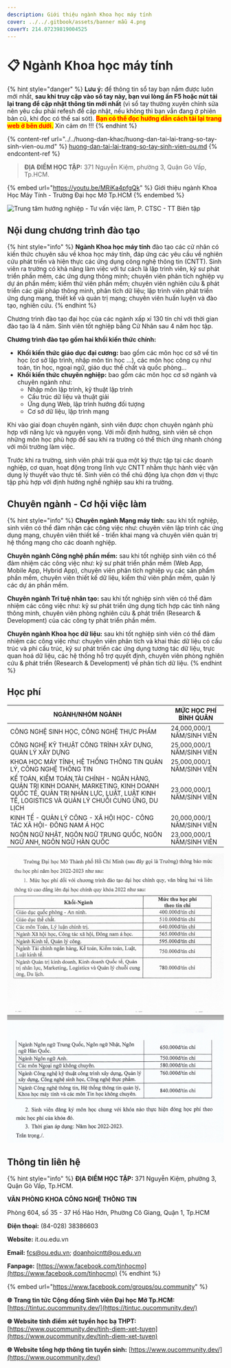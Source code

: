 ```yaml
---
description: Giới thiệu ngành Khoa học máy tính
cover: ../../.gitbook/assets/banner mẫu 4.png
coverY: 214.07239819004525
---
```


# 📋 Ngành Khoa học máy tính

{% hint style="danger" %}
**Lưu ý:** để thông tin sổ tay bạn nắm được luôn mới nhất, **sau khi truy cập vào sổ tay này, bạn vui lòng ấn F5 hoặc nút tải lại trang để cập nhật thông tin mới nhất** (vì sổ tay thường xuyên chỉnh sửa nên yêu cầu phải refesh để cập nhật, nếu không thì bạn vẫn đang ở phiên bản cũ, khi đọc có thể sai sót). <mark style="color:red;">**Bạn có thể đọc hướng dẫn cách tải lại trang web ở bên dưới.**</mark> Xin cảm ơn !!!
{% endhint %}

{% content-ref url="../../huong-dan-khac/huong-dan-tai-lai-trang-so-tay-sinh-vien-ou.md" %}
[huong-dan-tai-lai-trang-so-tay-sinh-vien-ou.md](../../huong-dan-khac/huong-dan-tai-lai-trang-so-tay-sinh-vien-ou.md)
{% endcontent-ref %}

> **ĐỊA ĐIỂM HỌC TẬP:** 371 Nguyễn Kiệm, phường 3, Quận Gò Vấp, Tp.HCM.

{% embed url="https://youtu.be/MRiKa4pfgQk" %}
Giới thiệu ngành Khoa Học Máy Tính - Trường Đại học Mở Tp.HCM
{% endembed %}

![Trung tâm hướng nghiệp - Tư vấn việc làm, P. CTSC - TT Biên tập](<../../.gitbook/assets/Sß+ò tay h¦¦ß+¢ng nghiß+çp - bß¦ún ch+¡nh - size nhß+Å1024\_11.jpg>)

## Nội dung chương trình đào tạo

{% hint style="info" %}
**Ngành Khoa học máy tính** đào tạo các cử nhân có kiến thức chuyên sâu về khoa học máy tính, đáp ứng các yêu cầu về nghiên cứu phát triển và hiện thực các ứng dụng công nghệ thông tin (CNTT). Sinh viên ra trường có khả năng làm việc với tư cách là lập trình viên, kỹ sư phát triển phần mềm, các ứng dụng thông minh; chuyên viên phân tích nghiệp vụ dự án phần mềm; kiểm thử viên phần mềm; chuyên viên nghiên cứu & phát triển các giải pháp thông minh, phân tích dữ liệu; lập trình viên phát triển ứng dụng mạng, thiết kế và quản trị mạng; chuyên viên huấn luyện và đào tạo, nghiên cứu.
{% endhint %}

Chương trình đào tạo đại học của các ngành xấp xỉ 130 tín chỉ với thời gian đào tạo là 4 năm. Sinh viên tốt nghiệp bằng Cử Nhân sau 4 năm học tập.

**Chương trình đào tạo gồm hai khối kiến thức chính:**

* **Khối kiến thức giáo dục đại cương:** bao gồm các môn học cơ sở về tin học (cơ sở lập trình, nhập môn tin học …), các môn học công cụ như toán, tin học, ngoại ngữ, giáo dục thể chất và quốc phòng…
* **Khối kiến thức chuyên nghiệp:** bao gồm các môn học cơ sở ngành và chuyên ngành như:
  * Nhập môn lập trình, kỹ thuật lập trình
  * Cấu trúc dữ liệu và thuật giải
  * Ứng dụng Web, lập trình hướng đối tượng
  * Cơ sở dữ liệu, lập trình mạng

Khi vào giai đoạn chuyên ngành, sinh viên được chọn chuyên ngành phù hợp với năng lực và nguyện vọng. Với mỗi định hướng, sinh viên sẽ chọn những môn học phù hợp để sau khi ra trường có thể thích ứng nhanh chóng với môi trường làm việc.

Trước khi ra trường, sinh viên phải trải qua một kỳ thực tập tại các doanh nghiệp, cơ quan, hoạt động trong lĩnh vực CNTT nhằm thực hành việc vận dụng lý thuyết vào thực tế. Sinh viên có thể chủ động lựa chọn đơn vị thực tập phù hợp với định hướng nghề nghiệp sau khi ra trường.

## Chuyên ngành - Cơ hội việc làm

{% hint style="info" %}
**Chuyên ngành Mạng máy tính:** sau khi tốt nghiệp, sinh viên có thể đảm nhận các công việc như: chuyên viên lập trình các ứng dụng mạng, chuyên viên thiết kế - triển khai mạng và chuyên viên quản trị hệ thống mạng cho các doanh nghiệp.

**Chuyên ngành Công nghệ phần mềm:** sau khi tốt nghiệp sinh viên có thể đảm nhiệm các công việc như: kỹ sư phát triển phần mềm (Web App, Mobile App, Hybrid App), chuyên viên phân tích nghiệp vụ các sản phẩm phần mềm, chuyên viên thiết kế dữ liệu, kiểm thử viên phần mềm, quản lý các dự án phần mềm.

**Chuyên ngành Trí tuệ nhân tạo:** sau khi tốt nghiệp sinh viên có thể đảm nhiệm các công việc như: kỹ sư phát triển ứng dụng tích hợp các tính năng thông minh, chuyên viên phòng nghiên cứu & phát triển (Research & Development) của các công ty phát triển phần mềm.

**Chuyên ngành Khoa học dữ liệu:** sau khi tốt nghiệp sinh viên có thể đảm nhiệm các công việc như: chuyên viên phân tích và khai thác dữ liệu có cấu trúc và phi cấu trúc, kỹ sư phát triển các ứng dụng tương tác dữ liệu, trực quan hoá dữ liệu, các hệ thống hỗ trợ quyết định, chuyên viên phòng nghiên cứu & phát triển (Research & Development) về phân tích dữ liệu.
{% endhint %}

## Học phí

| NGÀNH/NHÓM NGÀNH                                                                                                                                                                  | MỨC HỌC PHÍ BÌNH QUÂN      |
| --------------------------------------------------------------------------------------------------------------------------------------------------------------------------------- | -------------------------- |
| CÔNG NGHỆ SINH HỌC, CÔNG NGHỆ THỰC PHẨM                                                                                                                                           | 24,000,000/1 NĂM/SINH VIÊN |
| CÔNG NGHỆ KỸ THUẬT CÔNG TRÌNH XÂY DỰNG, QUẢN LÝ XÂY DỰNG                                                                                                                          | 25,000,000/1 NĂM/SINH VIÊN |
| KHOA HỌC MÁY TÍNH, HỆ THỐNG THÔNG TIN QUẢN LÝ, CÔNG NGHỆ THÔNG TIN                                                                                                                | 25,000,000/1 NĂM/SINH VIÊN |
| KẾ TOÁN, KIỂM TOÁN,TÀI CHÍNH - NGÂN HÀNG, QUẢN TRỊ KINH DOANH, MARKETING, KINH DOANH QUỐC TẾ, QUẢN TRỊ NHÂN LỰC, LUẬT, LUẬT KINH TẾ, LOGISTICS VÀ QUẢN LÝ CHUỖI CUNG ỨNG, DU LỊCH | 23,000,000/1 NĂM/SINH VIÊN |
| KINH TẾ - QUẢN LÝ CÔNG - XÃ HỘI HỌC- CÔNG TÁC XÃ HỘI- ĐÔNG NAM Á HỌC                                                                                                              | 20,000,000/1 NĂM/SINH VIÊN |
| NGÔN NGỮ NHẬT, NGÔN NGỮ TRUNG QUỐC, NGÔN NGỮ ANH, NGÔN NGỮ HÀN QUỐC                                                                                                               | 23,000,000/1 NĂM/SINH VIÊN |

![](<../../.gitbook/assets/image (45).png>)

## Thông tin liên hệ

{% hint style="info" %}
**ĐỊA ĐIỂM HỌC TẬP:** 371 Nguyễn Kiệm, phường 3, Quận Gò Vấp, Tp.HCM.

**VĂN PHÒNG KHOA CÔNG NGHỆ THÔNG TIN**

Phòng 604, số 35 - 37 Hồ Hảo Hớn, Phường Cô Giang, Quận 1, Tp.HCM

**Điện thoại:** (84-028) 38386603

**Website:** it.ou.edu.vn

**Email:** fcs@ou.edu.vn; doanhoicntt@ou.edu.vn

**Fanpage:** [https://www.facebook.com/tinhocmo](https://www.facebook.com/tinhocmo)
{% endhint %}

{% embed url="https://www.facebook.com/groups/ou.community" %}

**🌐** **Trang tin tức Cộng đồng Sinh viên Đại học Mở Tp.HCM:** [https://tintuc.oucommunity.dev/](https://tintuc.oucommunity.dev/)

**🌐** **Website tính điểm xét tuyển học bạ THPT:** [https://www.oucommunity.dev/tinh-diem-xet-tuyen](https://www.oucommunity.dev/tinh-diem-xet-tuyen)

**🌐** **Website tổng hợp thông tin tuyển sinh:** [https://www.oucommunity.dev/](https://www.oucommunity.dev/)
